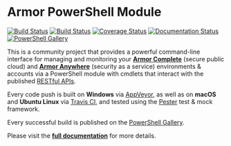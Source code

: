 ﻿# Armor PowerShell Module

[![Build Status](https://ci.appveyor.com/api/projects/status/x4ik2enxvdc5h0x6/branch/master?svg=true)](https://ci.appveyor.com/project/tlindsay42/ArmorPowerShell/branch/master) [![Build Status](https://travis-ci.org/tlindsay42/ArmorPowerShell.svg?branch=master)](https://travis-ci.org/tlindsay42/ArmorPowerShell) [![Coverage Status](https://coveralls.io/repos/github/tlindsay42/ArmorPowerShell/badge.svg?branch=master)](https://coveralls.io/github/tlindsay42/ArmorPowerShell?branch=master) [![Documentation Status](https://readthedocs.org/projects/armorpowershell/badge/?version=latest)](http://armorpowershell.readthedocs.io/en/latest/?badge=latest) [![PowerShell Gallery](https://img.shields.io/badge/install-PS%20Gallery-blue.svg)](https://www.powershellgallery.com/packages/Armor)

This is a community project that provides a powerful command-line interface for managing and monitoring your **[Armor Complete](https://www.armor.com/armor-complete-secure-hosting/ 'Armor Complete Product Page')** (secure public cloud) and **[Armor Anywhere](https://www.armor.com/armor-anywhere-security/ 'Armor Anywhere Product Page')** (security as a service) environments & accounts via a PowerShell module with cmdlets that interact with the published [RESTful APIs](https://docs.armor.com/display/KBSS/Armor+API+Guide 'Armor API Guide').

Every code push is built on **Windows** via [AppVeyor](https://ci.appveyor.com/project/tlindsay42/ArmorPowerShell/branch/master 'AppVeyor: ArmorPowerShell: latest build console'), as well as on **macOS** and **Ubuntu Linux** via [Travis CI](https://travis-ci.org/tlindsay42/ArmorPowerShell 'Travis CI: ArmorPowerShell: latest build console'), and tested using the [Pester](https://github.com/pester/Pester 'Pester GitHub repo') test & mock framework.

Every successful build is published on the [PowerShell Gallery](https://www.powershellgallery.com/packages/Armor).

Please visit the **[full documentation](http://armorpowershell.readthedocs.io/en/latest/?badge=latest)** for more details.
